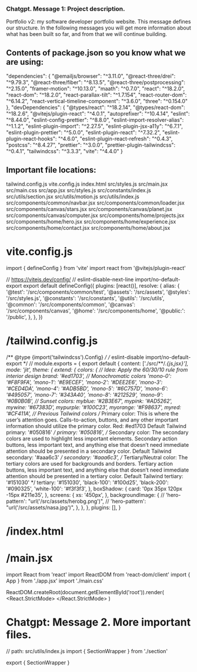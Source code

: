 ### Chatgpt. Message 1: Project description.

Portfolio v2: my software developer portfolio website. This message defines our structure. In the following messages you will get more information about what has been built so far, and from that we will continue building.

## Contents of package.json so you know what we are using:

"dependencies": {
"@emailjs/browser": "^3.11.0",
"@react-three/drei": "^9.79.3",
"@react-three/fiber": "^8.13.5",
"@react-three/postprocessing": "^2.15.0",
"framer-motion": "^10.13.0",
"maath": "^0.7.0",
"react": "^18.2.0",
"react-dom": "^18.2.0",
"react-parallax-tilt": "^1.7.154",
"react-router-dom": "^6.14.2",
"react-vertical-timeline-component": "^3.6.0",
"three": "^0.154.0"
},
"devDependencies": {
"@types/react": "^18.2.14",
"@types/react-dom": "^18.2.6",
"@vitejs/plugin-react": "^4.0.1",
"autoprefixer": "^10.4.14",
"eslint": "^8.44.0",
"eslint-config-prettier": "^8.8.0",
"eslint-import-resolver-alias": "^1.1.2",
"eslint-plugin-import": "^2.27.5",
"eslint-plugin-jsx-a11y": "^6.7.1",
"eslint-plugin-prettier": "^5.0.0",
"eslint-plugin-react": "^7.32.2",
"eslint-plugin-react-hooks": "^4.6.0",
"eslint-plugin-react-refresh": "^0.4.3",
"postcss": "^8.4.27",
"prettier": "^3.0.0",
"prettier-plugin-tailwindcss": "^0.4.1",
"tailwindcss": "^3.3.3",
"vite": "^4.4.0"
}

## Important file locations:

tailwind.config.js
vite.config.js
index.html
src/styles.js
src/main.jsx
src/main.css
src/app.jsx
src/styles.js
src/constants/index.js
src/utils/section.jsx
src/utils/motion.js
src/utils/index.js
src/components/common/navbar.jsx
src/components/common/loader.jsx
src/components/canvas/stars.jsx
src/components/canvas/planet.jsx
src/components/canvas/computer.jsx
src/components/home/projects.jsx
src/components/home/hero.jsx
src/components/home/experience.jsx
src/components/home/contact.jsx
src/components/home/about.jsx

# vite.config.js

import { defineConfig } from 'vite'
import react from '@vitejs/plugin-react'

// https://vitejs.dev/config/
// eslint-disable-next-line import/no-default-export
export default defineConfig({
plugins: [react()],
resolve: {
alias: {
'@test': '/src/components/common/test',
'@assets': '/src/assets',
'@styles': '/src/styles.js',
'@constants': '/src/constants',
'@utils': '/src/utils',
'@common': '/src/components/common',
'@canvas': '/src/components/canvas',
'@home': '/src/components/home',
'@public:': '/public',
},
},
})

# /tailwind.config.js

/** @type {import('tailwindcss').Config} _/
/_ eslint-disable import/no-default-export \*/
// module.exports = {
export default {
content: ['./src/**/_.{js,jsx}'],
mode: 'jit',
theme: {
extend: {
colors: {
// Idea: Apply the 60/30/10 rule from interior design
brand: '#ed1703',
// Monochromatic colors
'mono-0': '#F8F9FA',
'mono-1': '#E9ECEF',
'mono-2': '#DEE2E6',
'mono-3': '#CED4DA',
'mono-4': '#ADB5BD',
'mono-5': '#6C757D',
'mono-6': '#495057',
'mono-7': '#343A40',
'mono-8': '#212529',
'mono-9': '#0B0B0B',
// Sunset colors:
myblue: '#2B3E67',
mypink: '#AD5262',
mywine: '#67383D',
mypurple: '#100C23',
myorange: '#F98637',
myred: '#CF411A',
// Previous Tailwind colors
/_ Primary color: This is where the user’s attention goes. Calls-to-action, buttons, and any other important information should utilize the primary color. Red: #ed1703
Default Tailwind primary: '#050816' _/
primary: '#050816',
/_ Secondary color: The secondary colors are used to highlight less important elements. Secondary action buttons, less important text, and anything else that doesn’t need immediate attention should be presented in a secondary color.
Default Tailwind secondary: '#aaa6c3' _/
secondary: '#aaa6c3',
/_ Tertiary/Neutral color: The tertiary colors are used for backgrounds and borders. Tertiary action buttons, less important text, and anything else that doesn’t need immediate attention should be presented in a tertiary color.
Default Tailwind tertiary: '#151030' \*/
tertiary: '#151030',
'black-100': '#100d25',
'black-200': '#090325',
'white-100': '#f3f3f3',
},
boxShadow: {
card: '0px 35px 120px -15px #211e35',
},
screens: {
xs: '450px',
},
backgroundImage: {
// 'hero-pattern': "url('/src/assets/herobg.png')",
// 'hero-pattern': "url('/src/assets/nasa.jpg')",
},
},
},
plugins: [],
}

# /index.html

<!doctype html>
<html lang="en">
  <head>
    <meta charset="UTF-8" />
    <link rel="icon" type="image/svg+xml" href="./src/assets/fav_red.svg" />
    <meta name="viewport" content="width=device-width, initial-scale=1.0" />
    <title>Chevalier | Software Engineer</title>
  </head>
  <body>
    <div id="root"></div>
    <script type="module" src="/src/main.jsx"></script>
  </body>
</html>

# /main.jsx

import React from 'react'
import ReactDOM from 'react-dom/client'
import { App } from './app.jsx'
import './main.css'

ReactDOM.createRoot(document.getElementById('root')).render(
<React.StrictMode>
<App />
</React.StrictMode>
)

# Chatgpt: Message 2. More important files.

// path: src/utils/index.js
import { SectionWrapper } from './section'

export { SectionWrapper }
